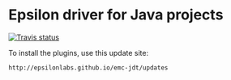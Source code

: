 # Epsilon driver for Java projects

[![Travis status](https://api.travis-ci.org/epsilonlabs/emc-jdt.svg?branch=master)](https://travis-ci.org/epsilonlabs/emc-jdt)

To install the plugins, use this update site:

    http://epsilonlabs.github.io/emc-jdt/updates
